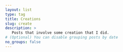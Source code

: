 ```yaml
---
layout: list
type: tag
title: Creations
slug: create
description: >
   Posts that involve some creation that I did.
# (Optional) You can disable grouping posts by date
no_groups: false
---
```

